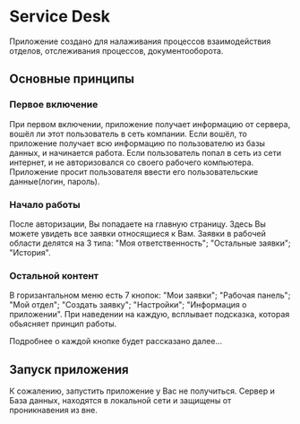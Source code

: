 # Service Desk
Приложение создано для налаживания процессов взаимодействия отделов, отслеживания процессов, документооборота.

## Основные принципы
### Первое включение
При первом включении, приложение получает информацию от сервера, вошёл ли этот пользователь в сеть компании.
Если вошёл, то приложение получает всю информацию по пользователю из базы данных, и начинается работа.
Если пользователь попал в сеть из сети интернет, и не авторизовался со своего рабочего компьютера. Приложение просит пользователя ввести его пользовательские данные(логин, пароль).

### Начало работы
После авторизации, Вы попадаете на главную страницу. Здесь Вы можете увидеть все заявки относящиеся к Вам.
Заявки в рабочей области делятся на 3 типа: "Моя ответственность"; "Остальные заявки"; "История".

### Остальной контент
В горизантальном меню есть 7 кнопок: "Мои заявки"; "Рабочая панель"; "Мой отдел"; "Создать заявку"; "Настройки"; "Информация о приложении".
При наведении на каждую, всплывает подсказка, которая обьясняет принцип работы.

Подробнее о каждой кнопке будет рассказано далее...

## Запуск приложения
К сожалению, запустить приложение у Вас не получиться. Сервер и База данных, находятся в локальной сети и защищены от проникнавения из вне.

